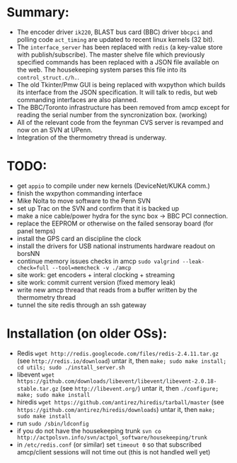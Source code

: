 Summary:
========

* The encoder driver `ik220`, BLAST bus card (BBC) driver `bbcpci` and polling code `act_timing` are updated to recent linux kernels (32 bit).
* The `interface_server` has been replaced with `redis` (a key-value store with publish/subscribe). The master shelve file which previously specified commands has been replaced with a JSON file available on the web. The housekeeping system parses this file into its `control_struct.c/h.`.
* The old Tkinter/Pmw GUI is being replaced with wxpython which builds its interface from the JSON specification. It will talk to redis, but web commanding interfaces are also planned.
* The BBC/Toronto infrastructure has been removed from amcp except for reading the serial number from the syncronization box. (working)
* All of the relevant code from the feynman CVS server is revamped and now on an SVN at UPenn.
* Integration of the thermometry thread is underway.

TODO:
=====
* get `appio` to compile under new kernels (DeviceNet/KUKA comm.)
* finish the wxpython commanding interface
* Mike Nolta to move software to the Penn SVN
* set up Trac on the SVN and confirm that it is backed up
* make a nice cable/power hydra for the sync box -> BBC PCI connection.
* replace the EEPROM or otherwise on the failed sensoray board (for panel temps)
* install the GPS card an discipline the clock
* install the drivers for USB national instruments hardware readout on borsNN
* continue memory issues checks in amcp `sudo valgrind --leak-check=full --tool=memcheck -v ./amcp`
* site work: get encoders + interal clocking + streaming
* site work: commit current version (fixed memory leak)
* write new amcp thread that reads from a buffer written by the thermometry thread
* tunnel the site redis through an ssh gateway

Installation (on older OSs):
============================
* Redis `wget http://redis.googlecode.com/files/redis-2.4.11.tar.gz` (see `http://redis.io/download`) untar it, then `make; sudo make install; cd utils; sudo ./install_server.sh`
* libevent `wget https://github.com/downloads/libevent/libevent/libevent-2.0.18-stable.tar.gz` (see `http://libevent.org/`) untar it, then `./configure; make; sudo make install`
* hiredis `wget https://github.com/antirez/hiredis/tarball/master` (see `https://github.com/antirez/hiredis/downloads`) untar it, then `make; sudo make install`
* run `sudo /sbin/ldconfig`
* if you do not have the housekeeping trunk `svn co http://actpolsvn.info/svn/actpol_software/housekeeping/trunk`
* in `/etc/redis.conf` (or similar) set `timeout 0` so that subscribed amcp/client sessions will not time out (this is not handled well yet)
